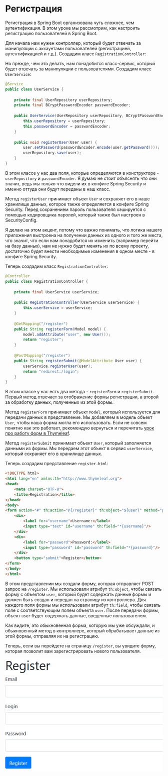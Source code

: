 # Регистрация

Регистрация в Spring Boot организована чуть сложнее, чем аутентификация. В этом уроке мы рассмотрим, как настроить регистрацию пользователей в Spring Boot.

Для начала нам нужен контроллер, который будет отвечать за манипуляции с аккаунтами пользователей (регистрацией, аутентификацией и т.д.). Создадим класс `RegistrationController`:

Но прежде, чем это делать, нам понадобится класс-сервис, который будет отвечать за манипуляции с пользователями. Создадим класс `UserService`:

```java
@Service
public class UserService {

    private final UserRepository userRepository;
    private final BCryptPasswordEncoder passwordEncoder;

    public UserService(UserRepository userRepository, BCryptPasswordEncoder passwordEncoder) {
        this.userRepository = userRepository;
        this.passwordEncoder = passwordEncoder;
    }

    public void registerUser(User user) {
        user.setPassword(passwordEncoder.encode(user.getPassword()));
        userRepository.save(user);
    }
}
```

В этом классе у нас два поля, которые определяются в конструкторе - `userRepository` и `passwordEncoder`. Я думаю не стоит объяснять что они значит, ведь мы только что видели их в конфиге Spring Security и именно оттуда они будут переданы в наш класс.

Метод `registerUser` принимает объект `User` и сохраняет его в наше хранилище данных, которое также определяется в конфиге Spring Security. Перед сохранением пароль пользователя хэшируется с помощью кодировщика паролей, который также был настроен в SecurityConfig.

Я делаю на этом акцент, потому что важно понимать, что логика нашего приложения выстроена на получении данных из одного и того же места, что значит, что если нам понадобится их изменить (например перейти на базу данных), нам не нужно будет менять их по всему проекту, достаточно будет внести необходимые изменения в одном месте - в конфиге Spring Security.

Теперь создадим класс `RegistrationController`:

```java
@Controller
public class RegistrationController {

    private final UserService userService;

    public RegistrationController(UserService userService) {
        this.userService = userService;
    }

    @GetMapping("/register")
    public String registerForm(Model model) {
        model.addAttribute("user", new User());
        return "register";
    }

    @PostMapping("/register")
    public String registerSubmit(@ModelAttribute User user) {
        userService.registerUser(user);
        return "redirect:/login";
    }
}
```

В этом классе у нас есть два метода - `registerForm` и `registerSubmit`. Первый метод отвечает за отображение формы регистрации, а второй за обработку данных, полученных из этой формы.

Метод `registerForm` принимает объект `Model`, который используется для передачи данных в представление. Мы добавляем в модель объект `User`, чтобы наша форма могла его использовать. Если не совсем понятно как это работает, рекомендую вернуться и перечитать [урок про работу форм в Thymeleaf](../../common/method-chain.md).

Метод `registerSubmit` принимает объект `User`, который заполняется данными из формы. Мы передаем этот объект в сервис `userService`, который сохраняет его в хранилище данных.

Теперь создадим представление `register.html`:

```html
<!DOCTYPE html>
<html lang="en" xmlns:th="http://www.thymeleaf.org">
<head>
    <meta charset="UTF-8">
    <title>Registration</title>
</head>
<body>
<form action="#" th:action="@{/register}" th:object="${user}" method="post">
    <div>
        <label for="username">Username:</label>
        <input type="text" id="username" th:field="*{username}"/>
    </div>
    <div>
        <label for="password">Password:</label>
        <input type="password" id="password" th:field="*{password}"/>
    </div>
    <button type="submit">Register</button>
</form>
</body>
</html>
```

В этом представлении мы создали форму, которая отправляет POST запрос на `/register`. Мы использовали атрибут `th:object`, чтобы связать форму с объектом `user`, который будет содержать данные формы и должен быть создан и передан на страницу из контроллера. Для каждого поля формы мы использовали атрибут `th:field`, чтобы связать поле с соответствующим полем объекта `user`. После передачи формы, объект `user` будет содержать данные, введенные пользователем.

Как видите, это обыкновенная форма, которую мы уже обсуждали, и обыкновенный метод в контроллере, который обрабатывает данные из этой формы, отправляя их на регистрацию.

Теперь, если вы перейдете на страницу `/register`, вы увидите форму, которая позволит вам зарегистрировать нового пользователя.


![Регистрация](../../../src/springsecurity/register-form.png)
